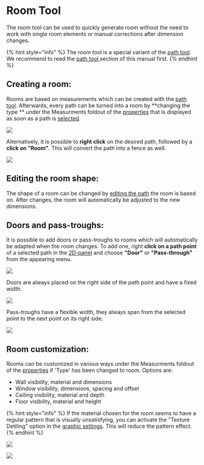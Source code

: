 # Room Tool

The room tool can be used to quickly generate room without the need to work with single room elements or manual corrections after dimension changes.

{% hint style="info" %}
The room tool is a special variant of the [path tool](path-tool.md). We recommend to read the [path tool ](path-tool.md)section of this manual first.
{% endhint %}

## Creating a room:

Rooms are based on measurements which can be created with the [path tool](path-tool.md). Afterwards, every path can be turned into a room by **changing the type ** under the Measurments foldout of the [properties](../user-interface/the-properties-panel.md) that is displayed as soon as a path is [selected](path-tool.md#path-selection-and-editing).

![](../../../.gitbook/assets/iVP\_fence\_tool\_create\_room.jpg)

Alternatively, it is possible to **right click** on the desired path, followed by a **click on "Room"**. This will convert the path into a fence as well.

![](../../../.gitbook/assets/iVP\_fence\_tool\_right\_click\_menu\_to\_room.jpg)


## Editing the room shape:

The shape of a room can be changed by [editing the path](path-tool.md#path-selection-and-editing) the room is based on. After changes, the room will automatically be adjusted to the new dimensions.

## Doors and pass-troughs:

It is possible to add doors or pass-troughs to rooms which will automatically be adapted when the room changes. To add one, right **click on a path point** of a selected path in the [2D-panel](../user-interface/the-2d-panel.md) and choose **"Door"** or **"Pass-through"** from the appearing menu.

![](../../../.gitbook/assets/iVP\_fence\_tool\_fence\_right\_click\_point\_options.jpg)

Doors are always placed on the right side of the path point and have a fixed width.

![](../../../.gitbook/assets/iVP\_room\_tool\_room\_door.jpg)

Pass-troughs have a flexible width, they always span from the selected point to the next point on its right side.

![](../../../.gitbook/assets/iVP\_room\_tool\_room\_pass-trough.jpg)

## Room customization:

Rooms can be customized in various ways under the Measurments foldout of the [properties](../user-interface/the-properties-panel.md) if 'Type' has been changed to room. Options are:

* Wall visibility, material and dimensions
* Window visibility, dimensions, spacing and offset
* Ceiling visibility, material and depth
* Floor visibility, material and height

{% hint style="info" %}
If the material chosen for the room seems to have a regular pattern that is visually unsatisfying, you can activate the "Texture Detiling" option in the [graphic settings](../settings/graphic-settings-panel.md). This will reduce the pattern effect.
{% endhint %}

![](../../../.gitbook/assets/iVP\_fence\_tool\_create\_room.jpg)

![](../../../.gitbook/assets/iVP\_room\_tool\_room\_customizations.jpg)
